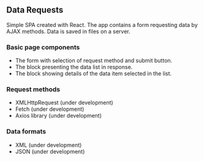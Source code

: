 ## Data Requests

Simple SPA created with React.
The app contains a form requesting data by AJAX methods. Data is saved in files on a server.

### Basic page components

- The form with selection of request method and submit button.
- The block presenting the data list in response.
- The block showing details of the data item selected in the list.

### Request methods

- XMLHttpRequest (under development)
- Fetch (under development)
- Axios library (under development)

### Data formats

- XML (under development)
- JSON (under development)

